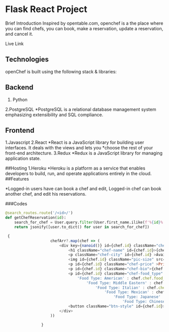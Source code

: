 # Flask React Project

Brief Introduction
Inspired by opentable.com, openchef is a the place where you can find chefs, you can book, make a reservation, update a reservation, and cancel it.


Live Link

## Technologies
   openChef is built using the following stack & libraries:

## Backend 
   1. Python 

   2.PostgreSQL
      *PostgreSQL is a relational database management system emphasizing extensibility and SQL                    compliance.
   

## Frontend

   1.Javascript
   2.React
      *React is a JavaScript library for building user interfaces. It deals with the views and lets you        *choose the rest of your front-end architecture.
   3.Redux
      *Redux is a JavaScript library for managing application state.

##Hosting 
  1.Heroku
      *Heroku is a platform as a service that enables developers to build, run, and operate applications        entirely in the cloud.
##Features

   *Logged-in users have can book a chef and edit, Logged-in chef can book another chef, and edit his     reservations.
   
###Codes
```python 
@search_routes.route('/<id>/')
def getChefReservation(id):
    search_for_chef = User.query.filter(User.first_name.ilike(f'%{id}%')).join(Chef).all()
    return jsonify([user.to_dict() for user in search_for_chef])
```

```javascript
 {
                    chefArr?.map(chef => (
                        <div key={nanoid()} id={chef.id} className="chef-container" onClick={chefInfoDisplay}>
                            <h1 className="chef-name" id={chef.id}>{chef.first_name} {chef.last_name}</h1>
                            <p className="chef-city" id={chef.id} >Available In {chef.city}</p>
                            <img id={chef.id} className="pic-size" src={chef.chef.profile_image} alt='chef-pic' />
                            <p id={chef.id} className="chef-price" >Price : ${chef.chef.price}</p>
                            <p id={chef.id} className="chef-bio">{chef.chef.bio}</p>
                            <p id={chef.id} className="chef-food_type" >{chef.chef.food_type_id == 2 ?
                                'Food Type: American' : chef.chef.food_type_id == 3 ?
                                    'Food Type: Middle Eastern' : chef.chef.food_type_id == 1 ?
                                        'Food Type: Italian' : chef.chef.food_type_id == 4 ?
                                            'Food Type: Mexican' : chef.chef.food_type_id == 5 ?
                                                'Food Type: Japanese' : chef.chef.food_type_id == 4 ?
                                                    'Food Type: Chinese' : 'Expert at all meals'}</p>
                            <button className="btn-style" id={chef.id}>Book Me</button>
                        </div>
                    ))

                }
```
